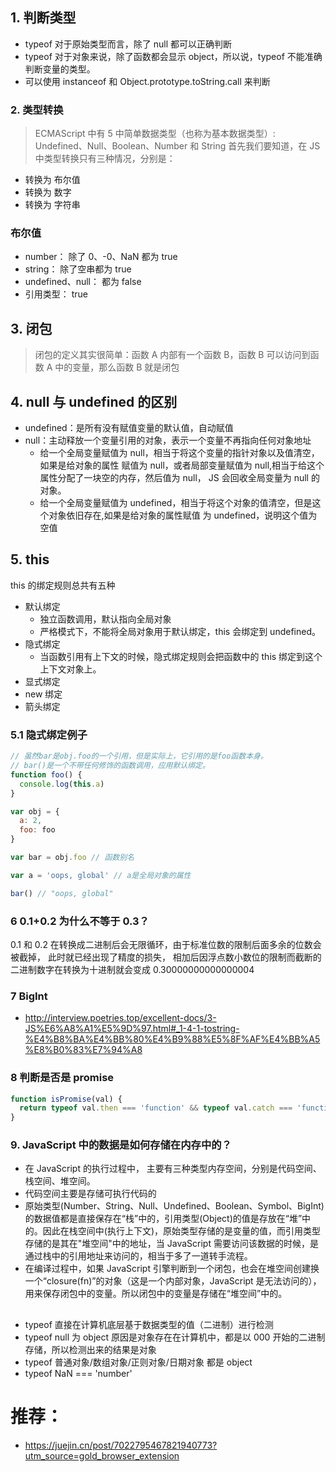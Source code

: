 ## 1. 判断类型

- typeof 对于原始类型而言，除了 null 都可以正确判断
- typeof 对于对象来说，除了函数都会显示 object，所以说，typeof 不能准确判断变量的类型。
- 可以使用 instanceof 和 Object.prototype.toString.call 来判断

### 2. 类型转换

> ECMAScript 中有 5 中简单数据类型（也称为基本数据类型）: Undefined、Null、Boolean、Number 和 String
> 首先我们要知道，在 JS 中类型转换只有三种情况，分别是：

- 转换为 布尔值
- 转换为 数字
- 转换为 字符串

### 布尔值

- number： 除了 0、-0、NaN 都为 true
- string： 除了空串都为 true
- undefined、null： 都为 false
- 引用类型： true

## 3. 闭包

> 闭包的定义其实很简单：函数 A 内部有一个函数 B，函数 B 可以访问到函数 A 中的变量，那么函数 B 就是闭包

## 4. null 与 undefined 的区别

- undefined：是所有没有赋值变量的默认值，自动赋值
- null：主动释放一个变量引用的对象，表示一个变量不再指向任何对象地址
  - 给一个全局变量赋值为 null，相当于将这个变量的指针对象以及值清空，如果是给对象的属性 赋值为 null，或者局部变量赋值为 null,相当于给这个属性分配了一块空的内存，然后值为 null， JS 会回收全局变量为 null 的对象。
  - 给一个全局变量赋值为 undefined，相当于将这个对象的值清空，但是这个对象依旧存在,如果是给对象的属性赋值 为 undefined，说明这个值为空值

## 5. this

this 的绑定规则总共有五种

- 默认绑定
  - 独立函数调用，默认指向全局对象
  - 严格模式下，不能将全局对象用于默认绑定，this 会绑定到 undefined。
- 隐式绑定
  - 当函数引用有上下文的时候，隐式绑定规则会把函数中的 this 绑定到这个上下文对象上。
- 显式绑定
- new 绑定
- 箭头绑定

### 5.1 隐式绑定例子

```js
// 虽然bar是obj.foo的一个引用，但是实际上，它引用的是foo函数本身。
// bar()是一个不带任何修饰的函数调用，应用默认绑定。
function foo() {
  console.log(this.a)
}

var obj = {
  a: 2,
  foo: foo
}

var bar = obj.foo // 函数别名

var a = 'oops, global' // a是全局对象的属性

bar() // "oops, global"
```

### 6 0.1+0.2 为什么不等于 0.3？

0.1 和 0.2 在转换成二进制后会无限循环，由于标准位数的限制后面多余的位数会被截掉，
此时就已经出现了精度的损失，
相加后因浮点数小数位的限制而截断的二进制数字在转换为十进制就会变成 0.30000000000000004

### 7 BigInt

- http://interview.poetries.top/excellent-docs/3-JS%E6%A8%A1%E5%9D%97.html#_1-4-1-tostring-%E4%B8%BA%E4%BB%80%E4%B9%88%E5%8F%AF%E4%BB%A5%E8%B0%83%E7%94%A8

### 8 判断是否是 promise

```js
function isPromise(val) {
  return typeof val.then === 'function' && typeof val.catch === 'function'
}
```

### 9. JavaScript 中的数据是如何存储在内存中的？

- 在 JavaScript 的执行过程中， 主要有三种类型内存空间，分别是代码空间、栈空间、堆空间。
- 代码空间主要是存储可执行代码的
- 原始类型(Number、String、Null、Undefined、Boolean、Symbol、BigInt)的数据值都是直接保存在“栈”中的，引用类型(Object)的值是存放在“堆”中的。因此在栈空间中(执行上下文)，原始类型存储的是变量的值，而引用类型存储的是其在"堆空间"中的地址，当 JavaScript 需要访问该数据的时候，是通过栈中的引用地址来访问的，相当于多了一道转手流程。
- 在编译过程中，如果 JavaScript 引擎判断到一个闭包，也会在堆空间创建换一个“closure(fn)”的对象（这是一个内部对象，JavaScript 是无法访问的），用来保存闭包中的变量。所以闭包中的变量是存储在“堆空间”中的。

##

- typeof 直接在计算机底层基于数据类型的值（二进制）进行检测
- typeof null 为 object 原因是对象存在在计算机中，都是以 000 开始的二进制存储，所以检测出来的结果是对象
- typeof 普通对象/数组对象/正则对象/日期对象 都是 object
- typeof NaN === 'number'

# 推荐：

- https://juejin.cn/post/7022795467821940773?utm_source=gold_browser_extension
